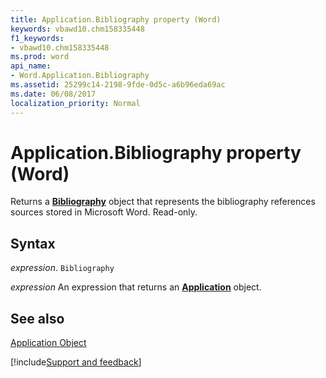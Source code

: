 ```yaml
---
title: Application.Bibliography property (Word)
keywords: vbawd10.chm158335448
f1_keywords:
- vbawd10.chm158335448
ms.prod: word
api_name:
- Word.Application.Bibliography
ms.assetid: 25299c14-2198-9fde-0d5c-a6b96eda69ac
ms.date: 06/08/2017
localization_priority: Normal
---
```



# Application.Bibliography property (Word)

Returns a  **[Bibliography](Word.Bibliography.md)** object that represents the bibliography references sources stored in Microsoft Word. Read-only.


## Syntax

_expression_. `Bibliography`

 _expression_ An expression that returns an **[Application](Word.Application.md)** object. 


## See also


[Application Object](Word.Application.md)

[!include[Support and feedback](~/includes/feedback-boilerplate.md)]